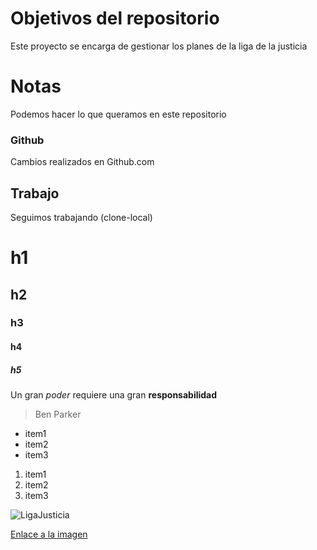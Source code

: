 # Objetivos del repositorio

Este proyecto se encarga de gestionar los planes de la liga de la justicia

# Notas

Podemos hacer lo que queramos en este repositorio

### Github

Cambios realizados en Github.com

## Trabajo

Seguimos trabajando (clone-local)

# h1
## h2
### h3
#### h4
##### h5

Un gran _poder_ requiere una gran **responsabilidad**
> Ben Parker

* item1
* item2
* item3

1. item1
2. item2
3. item3


![LigaJusticia](https://pics.filmaffinity.com/La_Liga_de_la_Justicia_de_Zack_Snyder-554207771-mmed.jpg)

[Enlace a la imagen](https://pics.filmaffinity.com/La_Liga_de_la_Justicia_de_Zack_Snyder-554207771-mmed.jpg)
